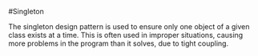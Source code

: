 #Singleton

The singleton design pattern is used to ensure only one object of a given class exists at a time.
This is often used in improper situations, causing more problems in the program than it solves, due to tight coupling.
